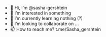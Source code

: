 - 👋 Hi, I’m @sasha-gershtein
- 👀 I’m interested in something
- 🌱 I’m currently learning nothing (?)
- 💞️ I’m looking to collaborate on ...
- 📫 How to reach me? t.me/Sasha_gershtein

<!---
sasha-gershtein/sasha-gershtein is a ✨ special ✨ repository because its `README.md` (this file) appears on your GitHub profile.
You can click the Preview link to take a look at your changes.
--->
